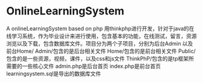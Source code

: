 # OnlineLearningSystem
A onlineLearningSystem based on php
用thinkphp进行开发，针对于java的在线学习系统，作为毕业设计来进行使用，包含基本的功能，在线测试，留言，资源浏览以及下载，包含数据库文件。项目分为两个子项目，分别为后台Admin
以及前台Home/
Admin/包含的是后台相关文件
Home/包含的是前台相关文件
Public/包含的是一些资源，视频，课件，以及css和js文件
ThinkPhP/包含的是tp框架所需要的一些核心文件
admin.php是后台首页
index.php是前台首页
learningsystem.sql是导出的数据库文件
